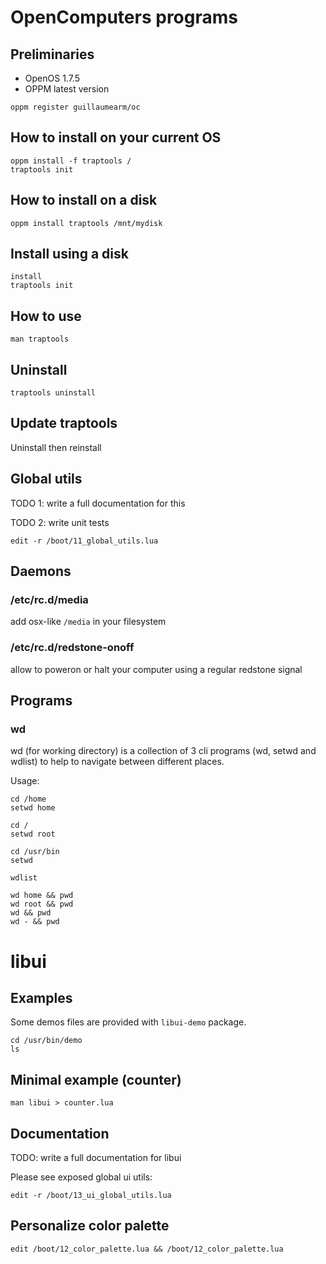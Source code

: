 # OpenComputers programs

## Preliminaries

- OpenOS 1.7.5
- OPPM latest version

```
oppm register guillaumearm/oc
```

## How to install on your current OS

```
oppm install -f traptools /
traptools init
```

## How to install on a disk

```
oppm install traptools /mnt/mydisk
```

## Install using a disk

```
install
traptools init
```

## How to use

```
man traptools
```

## Uninstall

```
traptools uninstall
```

## Update traptools

Uninstall then reinstall

## Global utils

TODO 1: write a full documentation for this

TODO 2: write unit tests

```
edit -r /boot/11_global_utils.lua
```

## Daemons

### /etc/rc.d/media

add osx-like `/media` in your filesystem

### /etc/rc.d/redstone-onoff

allow to poweron or halt your computer using a regular redstone signal

## Programs

### wd

wd (for working directory) is a collection of 3 cli programs (wd, setwd and wdlist) to help to navigate between different places.

Usage:

```
cd /home
setwd home

cd /
setwd root

cd /usr/bin
setwd

wdlist

wd home && pwd
wd root && pwd
wd && pwd
wd - && pwd
```

# libui

## Examples

Some demos files are provided with `libui-demo` package.

```
cd /usr/bin/demo
ls
```

## Minimal example (counter)

```
man libui > counter.lua
```

## Documentation

TODO: write a full documentation for libui

Please see exposed global ui utils:

```
edit -r /boot/13_ui_global_utils.lua
```

## Personalize color palette

```
edit /boot/12_color_palette.lua && /boot/12_color_palette.lua
```
